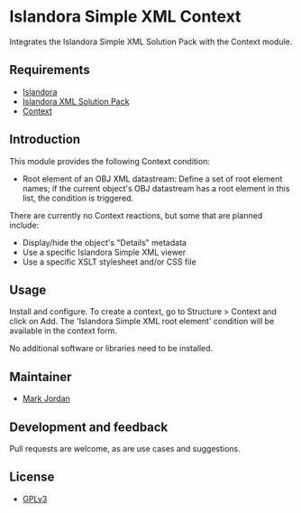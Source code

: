 # Islandora Simple XML Context

Integrates the Islandora Simple XML Solution Pack with the Context module.

## Requirements

* [Islandora](https://github.com/Islandora/islandora)
* [Islandora XML Solution Pack](https://github.com/mjordan/islandora_solution_pack_xml)
* [Context](https://drupal.org/project/context)

## Introduction

This module provides the following Context condition:

* Root element of an OBJ XML datastream: Define a set of root element names; if the current object's OBJ datastream has a root element in this list, the condition is triggered.

There are currently no Context reactions, but some that are planned include:

* Display/hide the object's "Details" metadata
* Use a specific Islandora Simple XML viewer
* Use a specific XSLT stylesheet and/or CSS file

## Usage

Install and configure. To create a context, go to Structure > Context and click on Add. The 'Islandora Simple XML root element' condition will be available in the context form.

No additional software or libraries need to be installed.

## Maintainer

* [Mark Jordan](https://github.com/mjordan)

## Development and feedback

Pull requests are welcome, as are use cases and suggestions.

## License

* [GPLv3](http://www.gnu.org/licenses/gpl-3.0.txt)
